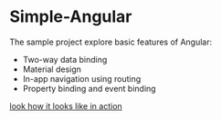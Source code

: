 # Simple-Angular

The sample project explore basic features of Angular:
* Two-way data binding
* Material design
* In-app navigation using routing
* Property binding and event binding

[look how it looks like in action](https://github.com/Nashwaay/Simple-Angular/blob/master/0_SinglePageApp.png)
